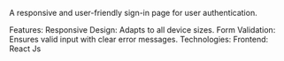 A responsive and user-friendly sign-in page for user authentication.

Features:
Responsive Design: Adapts to all device sizes.
Form Validation: Ensures valid input with clear error messages.
Technologies:
Frontend: React Js
